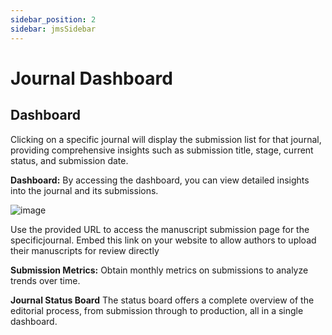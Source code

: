 ```yaml
---
sidebar_position: 2
sidebar: jmsSidebar
---
```


# Journal Dashboard

## Dashboard

Clicking on a specific journal will display the submission list for that journal, providing comprehensive insights such as submission title, stage, current status, and submission date.

**Dashboard:** By accessing the dashboard, you can view detailed insights into the journal and its submissions.

![image](https://cdn.kryoni.com/kryoni/images/icons/eo-production-flow.png)

Use the provided URL to access the manuscript submission page for the specificjournal. Embed this link on your website to allow authors to upload their manuscripts for review directly

**Submission Metrics:**
Obtain monthly metrics on submissions to analyze trends over time.

**Journal Status Board**
The status board offers a complete overview of the editorial process, from submission through to production, all in a single dashboard.

